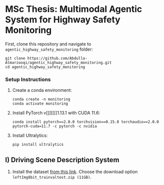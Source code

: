 # MSc Thesis: Multimodal Agentic System for Highway Safety Monitoring

First, clone this repository and navigate to `agentic_highway_safety_monitoring` folder:

```
git clone https://github.com/Abdulla-Almarzooqi/agentic_highway_safety_monitoring.git
cd agentic_highway_safety_monitoring
```

### Setup Instructions
    
1. Create a conda environment:

     ```
     conda create -n monitoring
     conda activate monitoring
     ```

2. Install PyTorch v[[[[[[[1.13.1 with CUDA 11.6:

   ```
   conda install pytorch==2.0.0 torchvision==0.15.0 torchaudio==2.0.0 pytorch-cuda=11.7 -c pytorch -c nvidia
   ```

3. Install Ultralytics:

   ```
   pip install ultralytics
   ```

## I) Driving Scene Description System


1. Install the dataset [from this link](https://www.cityscapes-dataset.com/downloads/). Choose the download option `leftImg8bit_trainvaltest.zip (11GB)`.
